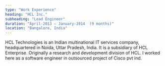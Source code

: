 ```yaml
---
type: "Work Experience"
heading: "HCL Inc."
subheading: "Lead Engineer"
duration: "April-2013 – January-2014  (9 months)"
location: "Bangalore, India"
---
```

HCL Technologies is an Indian multinational IT services company, headquartered in Noida, Uttar Pradesh, India. It is a subsidiary of HCL Enterprise. Originally a research and development division of HCL. I worked here as a software engineer in outsourced project of Cisco pvt ind.
